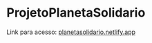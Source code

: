 # ProjetoPlanetaSolidario

Link para acesso: 
[planetasolidario.netlify.app](https://planetasolidario.netlify.app)
